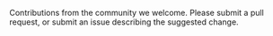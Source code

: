 Contributions from the community we welcome.  Please submit a pull request, or submit an issue describing the suggested change.
